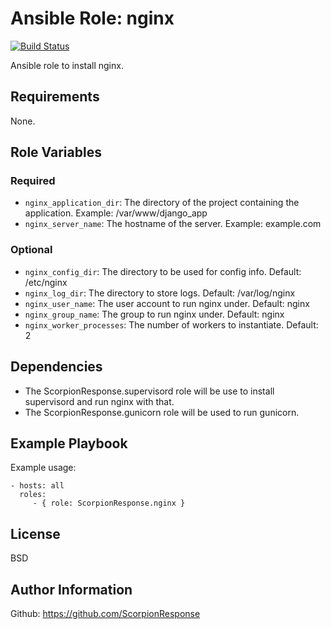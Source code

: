 Ansible Role: nginx
======================

[![Build Status](https://travis-ci.org/ScorpionResponse/ansible-nginx.svg?branch=master)](https://travis-ci.org/ScorpionResponse/ansible-nginx)

Ansible role to install nginx.

Requirements
------------

None.

Role Variables
--------------

### Required
* `nginx_application_dir`: The directory of the project containing the 
  application.  Example: /var/www/django_app
* `nginx_server_name`: The hostname of the server.  Example: example.com

### Optional
* `nginx_config_dir`: The directory to be used for config info.  Default:
  /etc/nginx
* `nginx_log_dir`: The directory to store logs.  Default: /var/log/nginx
* `nginx_user_name`: The user account to run nginx under. Default:
  nginx
* `nginx_group_name`: The group to run nginx under. Default: nginx
* `nginx_worker_processes`: The number of workers to instantiate. Default: 2

Dependencies
------------

* The ScorpionResponse.supervisord role will be use to install supervisord and
  run nginx with that.
* The ScorpionResponse.gunicorn role will be used to run gunicorn.

Example Playbook
----------------

Example usage:

    - hosts: all
      roles:
         - { role: ScorpionResponse.nginx }

License
-------

BSD

Author Information
------------------

Github: https://github.com/ScorpionResponse
